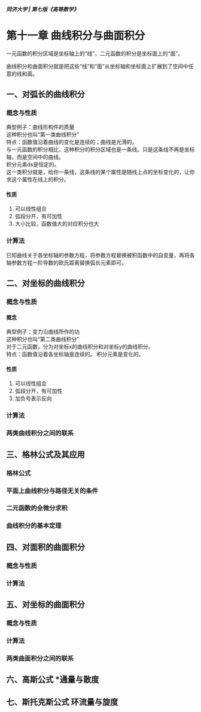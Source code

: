##### 同济大学 | 第七版《高等数学》
# 第十一章 曲线积分与曲面积分
一元函数的积分区域是坐标轴上的“线”，二元函数的积分是坐标面上的“面”。

曲线积分和曲面积分就是把这些“线”和“面”从坐标轴和坐标面上扩展到了空间中任意的线和面。

## 一、对弧长的曲线积分
### 概念与性质
典型例子：曲线形构件的质量  
这种积分也叫“第一类曲线积分”  
特点：函数值沿着曲线的变化是连续的；曲线是光滑的。  
与一元函数的积分相比，这种积分的积分区域也是一条线。只是这条线不再是坐标轴，而是空间中的曲线。  
积分元素ds是恒定的。  
这一类积分就是，给你一条线，这条线的某个属性是随线上点的坐标变化的，让你求这个属性在线上的积分。
#### 性质
1. 可以线性组合  
2. 弧段分开，有可加性
3. 大小比较，函数值大的对应积分也大
### 计算法
已知曲线关于各坐标轴的参数方程，将参数方程替换被积函数中的自变量，再将各轴参数方程一阶导数的欧氏距离替换弧长元素即可。

## 二、对坐标的曲线积分
### 概念与性质
#### 概念
典型例子：变力沿曲线所作的功  
这种积分也叫“第二类曲线积分”  
对于二元函数，分为对坐标x的曲线积分和对坐标y的曲线积分。  
特点：函数值沿着各坐标轴是连续的。 
积分元素是变化的。
#### 性质
1. 可以线性组合  
2. 弧段分开，有可加性
3. 加负号表示反向
### 计算法

### 两类曲线积分之间的联系

## 三、格林公式及其应用
### 格林公式

### 平面上曲线积分与路径无关的条件

### 二元函数的全微分求积

### 曲线积分的基本定理

## 四、对面积的曲面积分
### 概念与性质

### 计算法

## 五、对坐标的曲面积分
### 概念与性质

### 计算法

### 两类曲面积分之间的联系

## 六、高斯公式 *通量与散度

## 七、斯托克斯公式 环流量与旋度